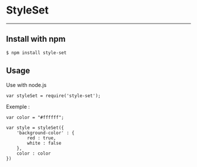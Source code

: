# StyleSet
--------

Install with npm 
-----

    $ npm install style-set



Usage
-----

Use with node.js

    var styleSet = require('style-set');

Exemple : 

    var color = "#ffffff";
    
    var style = styleSet({
        'background-color' : {
            red : true,
            white : false
        },
        color : color
    })